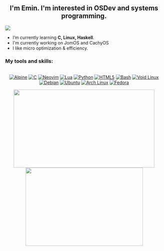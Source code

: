 <h2 align="center">I'm Emin. I'm interested in OSDev and systems programming.</b></h2>

<a href="#"><img src="https://komarev.com/ghpvc/?username=xeome"></img></a>

* I’m currently learning <b>C, Linux, Haskell</b>.</br>
* I'm currently working on JomOS and CachyOS</br>
* I like micro optimization & efficiency.</br>

### My tools and skills:

<p align="center"><br>
<a href="https://www.alpinelinux.org/"><img alt="Alpine" src="https://img.shields.io/badge/Alpine_Linux-%230D597F.svg?style=for-the-badge&logo=alpine-linux&logoColor=white"></img></a>
<a href="http://www.open-std.org/jtc1/sc22/wg14/"><img alt="C" src="https://img.shields.io/badge/c-%2300599C.svg?style=for-the-badge&logo=c&logoColor=white"></img></a>
<a href="https://neovim.io//"><img alt="Neovim" src="https://img.shields.io/badge/NeoVim-%2357A143.svg?&style=for-the-badge&logo=neovim&logoColor=white"></img></a>
<a href="https://www.lua.org/"><img alt="Lua" src="https://img.shields.io/badge/lua-000080?style=for-the-badge&logo=lua&logoColor=white"></img></a>
<a href="https://python.org"><img alt="Python" src="https://img.shields.io/badge/Python-4584B6?style=for-the-badge&logo=python&logoColor=white"></img></a>
<a href="https://developer.mozilla.org/en-US/docs/Glossary/HTML5"><img alt="HTML5" src="https://img.shields.io/badge/HTML5-E44D26?style=for-the-badge&logo=html5&logoColor=white"></img></a>
<a href="https://www.gnu.org/software/bash"><img alt="Bash" src="https://img.shields.io/badge/Bash-121011?style=for-the-badge&logo=gnu-bash&logoColor=white"></img></a>
<a href="https://voidlinux.org"><img alt="Void Linux" src="https://img.shields.io/badge/Void_Linux-478061?style=for-the-badge&logo=void-linux&logoColor=white"></img></a>
<a href="https://debian.org"><img alt="Debian" src="https://img.shields.io/badge/Debian-A80030?style=for-the-badge&logo=debian&logoColor=white"></img></a>
<a href="https://ubuntu.com"><img alt="Ubuntu" src="https://img.shields.io/badge/Ubuntu-E95420?style=for-the-badge&logo=ubuntu&logoColor=white"></img></a>
<a href="https://archlinux.org"><img alt="Arch Linux" src="https://img.shields.io/badge/Arch_Linux-1793D1?style=for-the-badge&logo=arch-linux&logoColor=white"></img></a>
<a href="https://getfedora.org"><img alt="Fedora" src="https://img.shields.io/badge/Fedora-51A2DA?style=for-the-badge&logo=fedora&logoColor=white"></img></a>
</br></p>


<p align="center">
<img height=250 width=450 src="https://github-readme-stats.vercel.app/api?username=xeome&show_icons=true&theme=dark"></img>
<img height=250 width=375 src="https://github-readme-stats.vercel.app/api/top-langs/?username=xeome&langs_count=9&layout=compact&theme=dark"></img>
</p>
